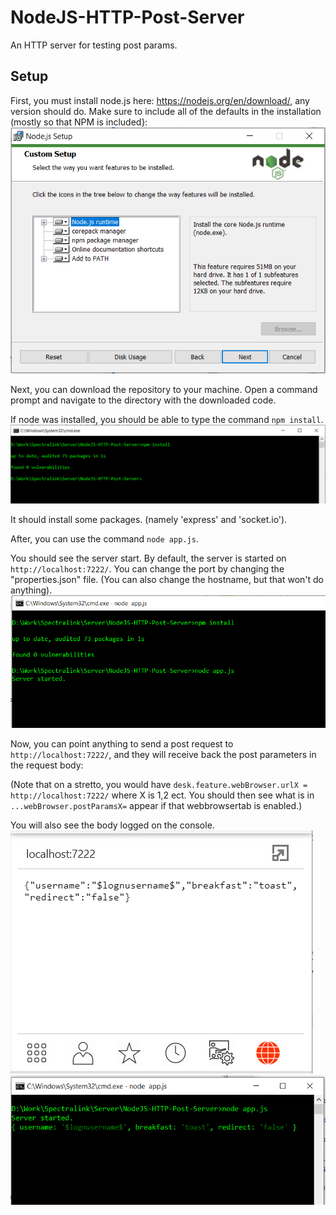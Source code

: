 # NodeJS-HTTP-Post-Server
 An HTTP server for testing post params.
 
## Setup
First, you must install node.js here: https://nodejs.org/en/download/, any version should do.
Make sure to include all of the defaults in the installation (mostly so that NPM is included}:
![Include NPM](images/NPM.PNG)

Next, you can download the repository to your machine. Open a command prompt and navigate to the directory with the downloaded code.

If node was installed, you should be able to type the command ```npm install```.
![Open CMD](images/CMD.PNG)

It should install some packages. (namely 'express' and 'socket.io').

After, you can use the command ```node app.js```. 

You should see the server start. By default, the server is started on ```http://localhost:7222/```.
You can change the port by changing the "properties.json" file. (You can also change the hostname, but that won't do anything).
![Server Started](images/Server.PNG)


Now, you can point anything to send a post request to ```http://localhost:7222/```, and they will receive back the post parameters in the request body:

(Note that on a stretto, you would have ```desk.feature.webBrowser.urlX = http://localhost:7222/``` where X is 1,2 ect. You should then see what is in ```...webBrowser.postParamsX=``` appear if that webbrowsertab is enabled.)

You will also see the body logged on the console.
![Bria](images/Result.PNG)
![Console](images/console.PNG)